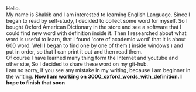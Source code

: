 Hello.  
My name is Shakib and I am interested to learning English Language.
Since I began to read by self-study, I decided to collect some word
for myself. So I bought Oxford American Dictionary in the store and
see a software that I could find new word with definition inside it.
Then I researched about what word is useful to learn, that I found
'core of academic word' that it is about 600 word. Well I began to
find one by one of them ( inside windows ) and put in order, so that
I can print it out and then read them.  
Of course I have learned many thing form the Internet and youtube and
other site, So I decided to share these word on my git-hub.  
I am so sorry, if you see any mistake in my writing, because I am
beginner in the writing.
**Now I am working on 3000_oxford_words_with_definition. I hope to
finish that soon**


